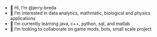 - 👋 Hi, I’m @jerry-breda
- 👀 I’m interested in data analytics, mathmatic, biological and physics applications
- 🌱 I’m currently learning java, c++, python, sql, and matlab
- 💞️ I’m looking to collaborate on game mods, bots, small scale project

<!---
jerry-breda/jerry-breda is a ✨ special ✨ repository because its `README.md` (this file) appears on your GitHub profile.
You can click the Preview link to take a look at your changes.
--->
